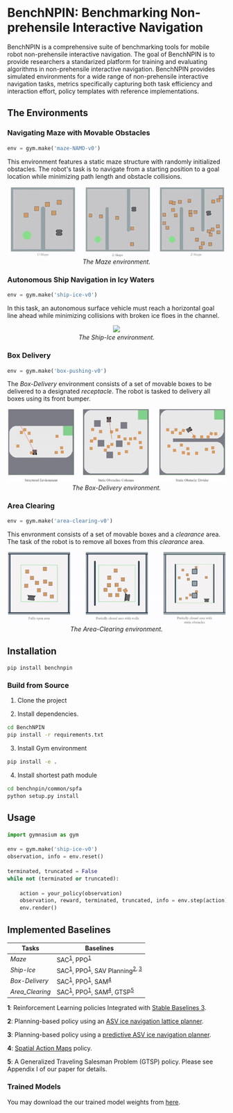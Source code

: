 # BenchNPIN: Benchmarking Non-prehensile Interactive Navigation
BenchNPIN is a comprehensive suite of benchmarking tools for mobile robot non-prehensile interactive navigation. The goal of BenchNPIN is to provide researchers a standarized platform for training and evaluating algorithms in non-prehensile interactive navigation. BenchNPIN provides simulated environments for a wide range of non-prehensile interactive navigation tasks, metrics specifically capturing both task efficiency and interaction effort, policy templates with reference implementations. 


## The Environments

### Navigating Maze with Movable Obstacles

```python
env = gym.make('maze-NAMO-v0')
```

This environment features a static maze structure with randomly initialized obstacles. The robot's task is to navigate from a starting position to a goal location while minimizing path length and obstacle collisions. 


<p align="center">
    <img src="./media/maze-demo.gif"><br/>
    <em>The Maze environment.</em>
</p>


### Autonomous Ship Navigation in Icy Waters

```python
env = gym.make('ship-ice-v0')
```

In this task, an autonomous surface vehicle must reach a horizontal goal line ahead while minimizing collisions with broken ice floes in the channel. 

<p align="center">
    <img src="./media/ship-ice-demo.gif"><br/>
    <em>The Ship-Ice environment.</em>
</p>


### Box Delivery

```python
env = gym.make('box-pushing-v0')
```

The _Box-Delivery_ environment consists of a set of movable boxes to be delivered to a designated _receptacle_. The robot is tasked to delivery all boxes using its front bumper.

<p align="center">
    <img src="./media/box-delivery-demo.gif"><br/>
    <em>The Box-Delivery environment.</em>
</p>


### Area Clearing

```python
env = gym.make('area-clearing-v0')
```

This envronment consists of a set of movable boxes and a _clearance_ area. The task of the robot is to remove all boxes from this _clearance_ area. 


<p align="center">
    <img src="./media/area-clearing-demo.gif"><br/>
    <em>The Area-Clearing environment.</em>
</p>


## Installation

```
pip install benchnpin
```

### Build from Source

1. Clone the project

2. Install dependencies.
```bash
cd BenchNPIN
pip install -r requirements.txt
```

3. Install Gym environment
```bash
pip install -e .
```

4. Install shortest path module
```bash
cd benchnpin/common/spfa
python setup.py install
```

## Usage

```python
import gymnasium as gym

env = gym.make('ship-ice-v0')
observation, info = env.reset()

terminated, truncated = False
while not (terminated or truncated):

    action = your_policy(observation)
    observation, reward, terminated, truncated, info = env.step(action)
    env.render()
```


## Implemented Baselines


| **Tasks**                | **Baselines** |
| --------------------------- | ----------------------|
| _Maze_ | SAC<sup>[1](#f1)</sup>, PPO<sup>[1](#f1)</sup> |
| _Ship-Ice_               | SAC<sup>[1](#f1)</sup>, PPO<sup>[1](#f1)</sup>, SAV Planning<sup>[2](#f1), [3](#f1)</sup> |
| _Box-Delivery_         | SAC<sup>[1](#f1)</sup>, PPO<sup>[1](#f1)</sup>, SAM<sup>[4](#f1)</sup> |
| _Area_Clearing_             | SAC<sup>[1](#f1)</sup>, PPO<sup>[1](#f1)</sup>, SAM<sup>[4](#f1)</sup>, GTSP<sup>[5](#f1)</sup> |

<b id="f1">1</b>: Reinforcement Learning policies Integrated with [Stable Baselines 3](https://stable-baselines3.readthedocs.io/en/master/).

<b id="f1">2</b>: Planning-based policy using an [ASV ice navigation lattice planner](https://ieeexplore.ieee.org/abstract/document/10161044).

<b id="f1">3</b>: Planning-based policy using a [predictive ASV ice navigation planner](https://arxiv.org/abs/2409.11326).

<b id="f1">4</b>: [Spatial Action Maps](https://www.roboticsproceedings.org/rss16/p035.pdf) policy.

<b id="f1">5</b>: A Generalized Traveling Salesman Problem (GTSP) policy. Please see Appendix I of our paper for details. 

### Trained Models

You may download the our trained model weights from [here](https://drive.google.com/drive/folders/1jBeFHgArBXuH7eQCzlNSVhZjhJIFlQVY?usp=sharing).
